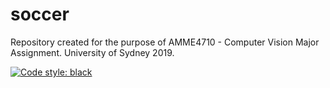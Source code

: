 # soccer
Repository created for the purpose of AMME4710 - Computer Vision Major Assignment. University of Sydney 2019.

[![Code style: black](https://img.shields.io/badge/code%20style-black-000000.svg)](https://github.com/psf/black)
